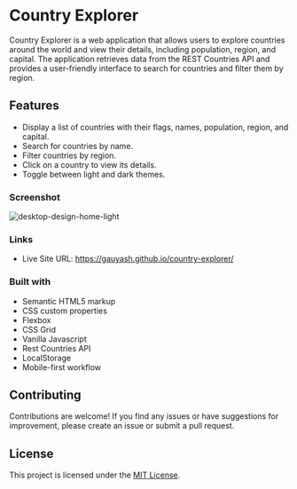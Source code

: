 # Country Explorer

Country Explorer is a web application that allows users to explore countries around the world and view their details, including population, region, and capital. The application retrieves data from the REST Countries API and provides a user-friendly interface to search for countries and filter them by region.

## Features

- Display a list of countries with their flags, names, population, region, and capital.
- Search for countries by name.
- Filter countries by region.
- Click on a country to view its details.
- Toggle between light and dark themes.


### Screenshot

![desktop-design-home-light](https://github.com/gauyash/country-explorer/assets/96402498/bfeb9c11-e74f-45a5-a1fa-7cd89e4e6818)



### Links


- Live Site URL: https://gauyash.github.io/country-explorer/


### Built with

- Semantic HTML5 markup
- CSS custom properties
- Flexbox
- CSS Grid
- Vanilla Javascript
- Rest Countries API
- LocalStorage
- Mobile-first workflow


## Contributing

Contributions are welcome! If you find any issues or have suggestions for improvement, please create an issue or submit a pull request.

## License

This project is licensed under the [MIT License](LICENSE).
